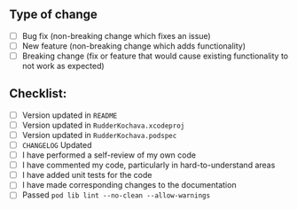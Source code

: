 ## Type of change
- [ ] Bug fix (non-breaking change which fixes an issue)
- [ ] New feature (non-breaking change which adds functionality)
- [ ] Breaking change (fix or feature that would cause existing functionality to not work as expected)
## Checklist:
- [ ] Version updated in `README`
- [ ] Version updated in `RudderKochava.xcodeproj`
- [ ] Version updated in `RudderKochava.podspec`
- [ ] `CHANGELOG` Updated
- [ ] I have performed a self-review of my own code
- [ ] I have commented my code, particularly in hard-to-understand areas
- [ ] I have added unit tests for the code
- [ ] I have made corresponding changes to the documentation
- [ ] Passed `pod lib lint --no-clean --allow-warnings`
